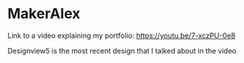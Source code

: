 # MakerAlex

Link to a video explaining my portfolio: https://youtu.be/7-xczPU-0e8

Designview5 is the most recent design that I talked about in the video
